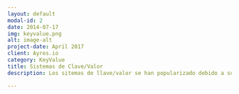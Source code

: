 ```yaml
---
layout: default
modal-id: 2
date: 2014-07-17
img: keyvalue.png
alt: image-alt
project-date: April 2017
client: Ayres.io
category: KeyValue
title: Sistemas de Clave/Valor
description: Los sitemas de llave/valor se han popularizado debido a su versatilidad y rendimiento, además de su integración en el desarrollo de aplicaciones. Nosotros soportamos casi todos los derivados de RocksDB (CockRoachDB incluído), además de Consul y etcd y RethinkDB.

---
```

